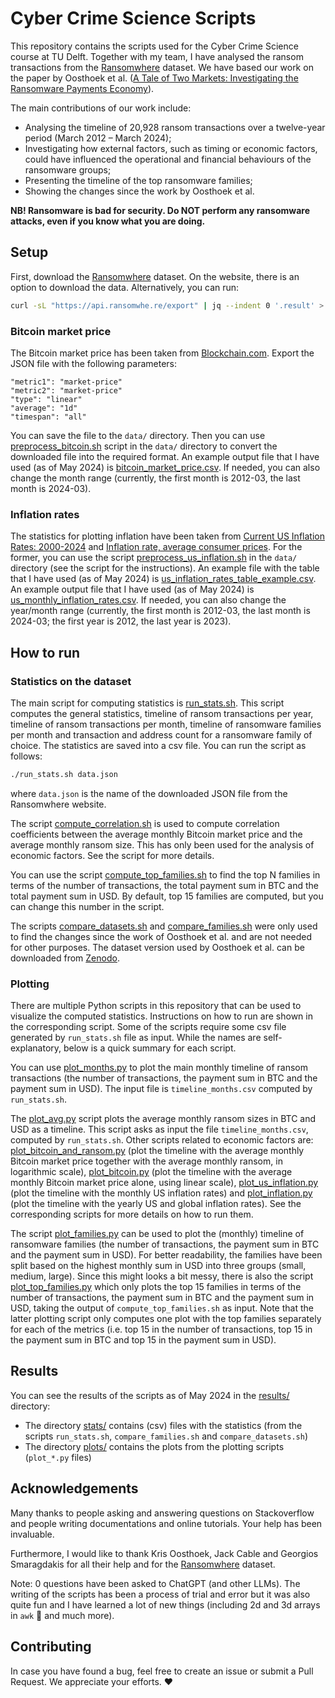 # Cyber Crime Science Scripts

This repository contains the scripts used for the Cyber Crime Science course at TU Delft. Together with my team, I have analysed the ransom transactions from the [Ransomwhere](https://ransomwhe.re/) dataset. We have based our work on the paper by Oosthoek et al. ([A Tale of Two Markets: Investigating the Ransomware Payments Economy](https://dl.acm.org/doi/10.1145/3582489)).

The main contributions of our work include:
- Analysing the timeline of 20,928 ransom transactions over a twelve-year period (March 2012 – March 2024);
- Investigating how external factors, such as timing or economic factors, could have influenced the operational and financial behaviours of the ransomware groups;
- Presenting the timeline of the top ransomware families;
- Showing the changes since the work by Oosthoek et al.

**NB! Ransomware is bad for security. Do NOT perform any ransomware attacks, even if you know what you are doing.**

## Setup

First, download the [Ransomwhere](https://ransomwhe.re/) dataset. On the website, there is an option to download the data. Alternatively, you can run:

```bash
curl -sL "https://api.ransomwhe.re/export" | jq --indent 0 '.result' > data.json
```

### Bitcoin market price

The Bitcoin market price has been taken from [Blockchain.com](https://www.blockchain.com/explorer/charts/market-price). Export the JSON file with the following parameters:

```
"metric1": "market-price"
"metric2": "market-price"
"type": "linear"
"average": "1d"
"timespan": "all"
```

You can save the file to the `data/` directory. Then you can use [preprocess\_bitcoin.sh](data/preprocess_bitcoin.sh) script in the `data/` directory to convert the downloaded file into the required format. An example output file that I have used (as of May 2024) is [bitcoin\_market\_price.csv](./data/bitcoin_market_price.csv).
If needed, you can also change the month range (currently, the first month is 2012-03, the last month is 2024-03).

### Inflation rates

The statistics for plotting inflation have been taken from [Current US Inflation Rates: 2000-2024](https://www.usinflationcalculator.com/inflation/current-inflation-rates/) and [Inflation rate, average consumer prices](https://www.imf.org/external/datamapper/PCPIPCH@WEO/WEOWORLD). For the former, you can use the script [preprocess\_us\_inflation.sh](data/preprocess_us_inflation.sh) in the `data/` directory (see the script for the instructions). An example file with the table that I have used (as of May 2024) is [us\_inflation\_rates\_table\_example.csv](data/us_inflation_rates_table_example.csv). An example output file that I have used (as of May 2024) is [us\_monthly\_inflation\_rates.csv](data/us_monthly_inflation_rates.csv). If needed, you can also change the year/month range (currently, the first month is 2012-03, the last month is 2024-03; the first year is 2012, the last year is 2023).

## How to run

### Statistics on the dataset

The main script for computing statistics is [run\_stats.sh](./run_stats.sh). This script computes the general statistics, timeline of ransom transactions per year, timeline of ransom transactions per month, timeline of ransomware families per month and transaction and address count for a ransomware family of choice. The statistics are saved into a csv file. You can run the script as follows:

```bash
./run_stats.sh data.json
```

where `data.json` is the name of the downloaded JSON file from the Ransomwhere website.

The script [compute\_correlation.sh](./compute_correlation.sh) is used to compute correlation coefficients between the average monthly Bitcoin market price and the average monthly ransom size. This has only been used for the analysis of economic factors. See the script for more details.

You can use the script [compute\_top\_families.sh](./compute_top_families.sh) to find the top N families in terms of the number of transactions, the total payment sum in BTC and the total payment sum in USD. By default, top 15 families are computed, but you can change this number in the script.

The scripts [compare\_datasets.sh](./compare_datasets.sh) and [compare\_families.sh](./compare_families.sh) were only used to find the changes since the work of Oosthoek et al. and are not needed for other purposes. The dataset version used by Oosthoek et al. can be downloaded from [Zenodo](https://zenodo.org/records/6512123).

### Plotting

There are multiple Python scripts in this repository that can be used to visualize the computed statistics. Instructions on how to run are shown in the corresponding script. Some of the scripts require some csv file generated by `run_stats.sh` file as input. While the names are self-explanatory, below is a quick summary for each script.

You can use [plot\_months.py](plot_months.py) to plot the main monthly timeline of ransom transactions (the number of transactions, the payment sum in BTC and the payment sum in USD). The input file is `timeline_months.csv` computed by `run_stats.sh`.

The [plot\_avg.py](plot_avg.py) script plots the average monthly ransom sizes in BTC and USD as a timeline. This script asks as input the file `timeline_months.csv`, computed by `run_stats.sh`. Other scripts related to economic factors are: [plot\_bitcoin\_and\_ransom.py](plot_bitcoin_and_ransom.py) (plot the timeline with the average monthly Bitcoin market price together with the average monthly ransom, in logarithmic scale), [plot\_bitcoin.py](plot_bitcoin.py) (plot the timeline with the average monthly Bitcoin market price alone, using linear scale), [plot\_us\_inflation.py](plot_us_inflation.py) (plot the timeline with the monthly US inflation rates) and [plot\_inflation.py](plot_inflation.py) (plot the timeline with the yearly US and global inflation rates). See the corresponding scripts for more details on how to run them.

The script [plot\_families.py](plot_families.py) can be used to plot the (monthly) timeline of ransomware families (the number of transactions, the payment sum in BTC and the payment sum in USD). For better readability, the families have been split based on the highest monthly sum in USD into three groups (small, medium, large). Since this might looks a bit messy, there is also the script [plot\_top\_families.py](plot_top_families.py) which only plots the top 15 families in terms of the number of transactions, the payment sum in BTC and the payment sum in USD, taking the output of `compute_top_families.sh` as input. Note that the latter plotting script only computes one plot with the top families separately for each of the metrics (i.e. top 15 in the number of transactions, top 15 in the payment sum in BTC and top 15 in the payment sum in USD).

## Results

You can see the results of the scripts as of May 2024 in the [results/](./results/) directory:
- The directory [stats/](./results/stats/) contains (csv) files with the statistics (from the scripts `run_stats.sh`, `compare_families.sh` and `compare_datasets.sh`)
- The directory [plots/](./results/plots/) contains the plots from the plotting scripts (`plot_*.py` files)

## Acknowledgements

Many thanks to people asking and answering questions on Stackoverflow and people writing documentations and online tutorials. Your help has been invaluable.

Furthermore, I would like to thank Kris Oosthoek, Jack Cable and Georgios Smaragdakis for all their help and for the [Ransomwhere](https://ransomwhe.re/) dataset.

Note: 0 questions have been asked to ChatGPT (and other LLMs). The writing of the scripts has been a process of trial and error but it was also quite fun and I have learned a lot of new things (including 2d and 3d arrays in `awk` 🙂 and much more).

## Contributing

In case you have found a bug, feel free to create an issue or submit a Pull Request. We appreciate your efforts. ❤️
